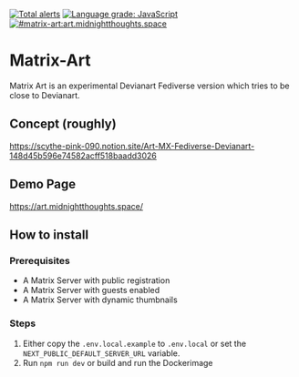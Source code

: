 [![Total alerts](https://img.shields.io/lgtm/alerts/g/MTRNord/matrix-art.svg?logo=lgtm&logoWidth=18)](https://lgtm.com/projects/g/MTRNord/matrix-art/alerts/) [![Language grade: JavaScript](https://img.shields.io/lgtm/grade/javascript/g/MTRNord/matrix-art.svg?logo=lgtm&logoWidth=18)](https://lgtm.com/projects/g/MTRNord/matrix-art/context:javascript)
[![#matrix-art:art.midnightthoughts.space](https://img.shields.io/matrix/matrix-art:art.midnightthoughts.space.svg?server_fqdn=matrix.art.midnightthoughts.space&label=%23matrix-art:art.midnightthoughts.space&logo=matrix)](https://matrix.to/#/#matrix-art:art.midnightthoughts.space)

# Matrix-Art

Matrix Art is an experimental Devianart Fediverse version which tries to be close to Devianart.

## Concept (roughly)

https://scythe-pink-090.notion.site/Art-MX-Fediverse-Devianart-148d45b596e74582acff518baadd3026

## Demo Page

https://art.midnightthoughts.space/

## How to install

### Prerequisites 

- A Matrix Server with public registration
- A Matrix Server with guests enabled
- A Matrix Server with dynamic thumbnails

### Steps

1. Either copy the `.env.local.example` to `.env.local` or set the `NEXT_PUBLIC_DEFAULT_SERVER_URL` variable.
2. Run `npm run dev` or build and run the Dockerimage